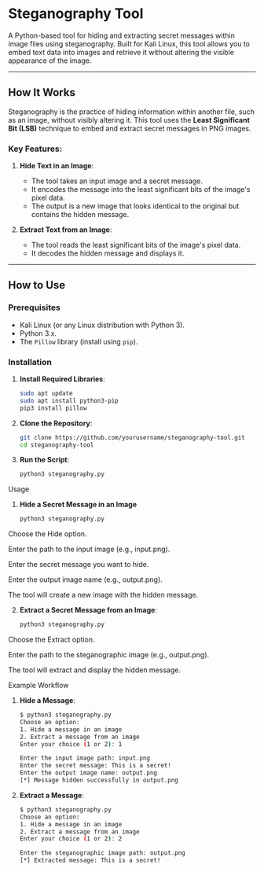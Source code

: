 # Steganography Tool

A Python-based tool for hiding and extracting secret messages within image files using steganography. Built for Kali Linux, this tool allows you to embed text data into images and retrieve it without altering the visible appearance of the image.

---

## How It Works

Steganography is the practice of hiding information within another file, such as an image, without visibly altering it. This tool uses the **Least Significant Bit (LSB)** technique to embed and extract secret messages in PNG images.

### Key Features:
1. **Hide Text in an Image**:
   - The tool takes an input image and a secret message.
   - It encodes the message into the least significant bits of the image's pixel data.
   - The output is a new image that looks identical to the original but contains the hidden message.

2. **Extract Text from an Image**:
   - The tool reads the least significant bits of the image's pixel data.
   - It decodes the hidden message and displays it.

---

## How to Use

### Prerequisites
- Kali Linux (or any Linux distribution with Python 3).
- Python 3.x.
- The `Pillow` library (install using `pip`).

### Installation

1. **Install Required Libraries**:
   ```bash
   sudo apt update
   sudo apt install python3-pip
   pip3 install pillow

2. **Clone the Repository**:
   ```bash
   git clone https://github.com/yourusername/steganography-tool.git
   cd steganography-tool

3. **Run the Script**:
   ```bash
   python3 steganography.py

Usage
1. **Hide a Secret Message in an Image**
   ```bash
   python3 steganography.py

Choose the Hide option.

Enter the path to the input image (e.g., input.png).

Enter the secret message you want to hide.

Enter the output image name (e.g., output.png).

The tool will create a new image with the hidden message.

2. **Extract a Secret Message from an Image**: 
   ```bash
   python3 steganography.py

Choose the Extract option.

Enter the path to the steganographic image (e.g., output.png).

The tool will extract and display the hidden message.

Example Workflow
1. **Hide a Message**:
    ```bash
    $ python3 steganography.py
   Choose an option:
   1. Hide a message in an image
   2. Extract a message from an image
   Enter your choice (1 or 2): 1

   Enter the input image path: input.png
   Enter the secret message: This is a secret!
   Enter the output image name: output.png
   [*] Message hidden successfully in output.png

2. **Extract a Message**:
   ```bash
   $ python3 steganography.py
   Choose an option:
   1. Hide a message in an image
   2. Extract a message from an image
   Enter your choice (1 or 2): 2

   Enter the steganographic image path: output.png
   [*] Extracted message: This is a secret!
       
